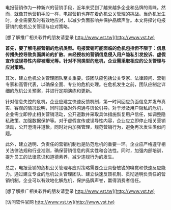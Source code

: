 电报营销作为一种新兴的营销手段，近年来受到了越来越多企业和品牌的青睐。然而，就像其他营销手段一样，电报营销也存在着危机公关管理的挑战。当危机发生时，企业需要及时有效地应对，以减少负面影响并保护品牌声誉。本文将探讨电报营销的危机公关管理与应对策略。

[想了解推广相关软件的朋友请登录 http://www.vst.tw](http://www.vst.tw)

**首先，要了解电报营销的危机类型。电报营销可能面临的危机包括但不限于：信息传播失控导致负面舆论的扩散、未经授权的营销信息侵入用户隐私引发投诉、虚假宣传或误导性内容被曝光等。针对不同类型的危机，企业需采取相应的公关管理与应对策略。**

其次，建立危机公关管理团队至关重要。该团队应包括公关专家、法律顾问、营销专家和高管代表，以确保全面、专业的危机处理。在危机发生之前，团队应制定详细的危机公关预案，并进行定期演练和更新。

针对信息失控的危机，企业应建立快速反馈机制，第一时间回应负面信息并发布真实、客观的情况说明，同时加强对外沟通与舆论引导。对于涉及用户隐私的危机，企业需立即停止相关营销活动，公开道歉并采取具体措施恢复用户信任，如调整隐私政策、加强数据保护等。对于虚假宣传或误导性内容，企业应立即停止相关营销活动，公开澄清并道歉，同时对内加强管理，规范营销行为，避免再次发生类似问题。

此外，建立透明、负责任的营销机制也是防范危机的重要一环。企业应严格遵守相关法律法规和行业准则，确保营销信息的真实性和合法性。同时，加强内部培训，提升员工的法律意识和道德素养，减少违规行为的发生。

总之，电报营销的危机公关管理与应对策略需要企业具备敏锐的嗅觉和快速反应能力。通过建立专业的危机公关管理团队、建立快速反馈机制、贯彻透明负责任的营销机制，企业可以有效地化解危机，保护品牌声誉，赢得消费者信任。

[想了解推广相关软件的朋友请登录 http://www.vst.tw](http://www.vst.tw)


[访问软件官网 http://www.vst.tw](http://www.vst.tw)
